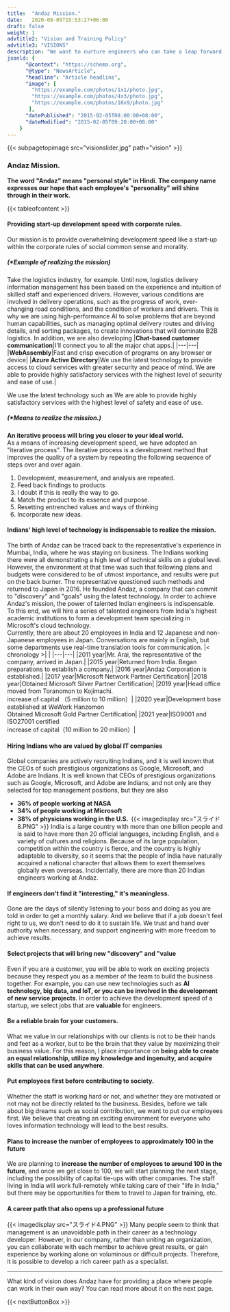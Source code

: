 ```yaml
---
title:  "Andaz Mission."
date:   2020-08-05T15:53:27+06:00
draft: false
weight: 1
advtitle2: "Vision and Training Policy"
advtitle3: "VISIONS"
description: "We want to nurture engineers who can take a leap forward in the industry with modern management techniques. Andaz has been combining IT technologies from around the world to face the challenges faced by companies in Japan and India. We would like to share with you our vision and training policy, which is the foundation of our company."
jsonld: {
      "@context": "https://schema.org",
      "@type": "NewsArticle",
      "headline": "Article headline",
      "image": [
        "https://example.com/photos/1x1/photo.jpg",
        "https://example.com/photos/4x3/photo.jpg",
        "https://example.com/photos/16x9/photo.jpg"
       ],
      "datePublished": "2015-02-05T08:00:00+08:00",
      "dateModified": "2015-02-05T09:20:00+08:00"
    }
---
```

{{< subpagetopimage src="visionslider.jpg" path="vision" >}}
### Andaz Mission.
**The word "Andaz" means "personal style" in Hindi. The company name expresses our hope that each employee's "personality" will shine through in their work.**

{{< tableofcontent >}}

#### Providing start-up development speed with corporate rules.
Our mission is to provide overwhelming development speed like a start-up within the corporate rules of social common sense and morality.
##### (*Example of realizing the mission)
Take the logistics industry, for example. Until now, logistics delivery information management has been based on the experience and intuition of skilled staff and experienced drivers. However, various conditions are involved in delivery operations, such as the progress of work, ever-changing road conditions, and the condition of workers and drivers. This is why we are using high-performance AI to solve problems that are beyond human capabilities, such as managing optimal delivery routes and driving details, and sorting packages, to create innovations that will dominate B2B logistics. In addition, we are also developing
|**Chat-based customer communication**|I'll connect you to all the major chat apps.|
|---|---|
|**WebAssembly**|Fast and crisp execution of programs on any browser or device|
|**Azure Active Directory**|We use the latest technology to provide access to cloud services with greater security and peace of mind. We are able to provide highly satisfactory services with the highest level of security and ease of use.|
 
We use the latest technology such as We are able to provide highly satisfactory services with the highest level of safety and ease of use.

##### (*Means to realize the mission.)
**An iterative process will bring you closer to your ideal world.**    
As a means of increasing development speed, we have adopted an "iterative process". The iterative process is a development method that improves the quality of a system by repeating the following sequence of steps over and over again.

1. Development, measurement, and analysis are repeated.
2. Feed back findings to products
3. I doubt if this is really the way to go.
4. Match the product to its essence and purpose.
5. Resetting entrenched values and ways of thinking
6. Incorporate new ideas.

#### Indians' high level of technology is indispensable to realize the mission.
The birth of Andaz can be traced back to the representative's experience in Mumbai, India, where he was staying on business. The Indians working there were all demonstrating a high level of technical skills on a global level. However, the environment at that time was such that following plans and budgets were considered to be of utmost importance, and results were put on the back burner. The representative questioned such methods and returned to Japan in 2016. He founded Andaz, a company that can commit to "discovery" and "goals" using the latest technology. In order to achieve Andaz's mission, the power of talented Indian engineers is indispensable. To this end, we will hire a series of talented engineers from India's highest academic institutions to form a development team specializing in Microsoft's cloud technology.    
Currently, there are about 20 employees in India and 12 Japanese and non-Japanese employees in Japan. Conversations are mainly in English, but some departments use real-time translation tools for communication.
|< chronology >| |
|---|---|
|2011 year|Mr. Arai, the representative of the company, arrived in Japan.|
|2015 year|Returned from India. Began preparations to establish a company.|
|2016 year|Andaz Corporation is established.|
|2017 year|Microsoft Network Partner Certification|
|2018 year|Obtained Microsoft Silver Partner Certification|
|2019 year|Head office moved from Toranomon to Kojimachi.<br>increase of capital （5 million to 10 million）|
|2020 year|Development base established at WeWork Hanzomon<br>Obtained Microsoft Gold Partner Certification|
|2021 year|ISO9001 and ISO27001 certified<br>increase of capital（10 million to 20 million）|

#### Hiring Indians who are valued by global IT companies
Global companies are actively recruiting Indians, and it is well known that the CEOs of such prestigious organizations as Google, Microsoft, and Adobe are Indians. It is well known that CEOs of prestigious organizations such as Google, Microsoft, and Adobe are Indians, and not only are they selected for top management positions, but they are also
- **36% of people working at NASA**  
- **34% of people working at Microsoft** 
- **38% of physicians working in the U.S.** 
{{< imagedisplay  src="スライド8.PNG"  >}}
India is a large country with more than one billion people and is said to have more than 20 official languages, including English, and a variety of cultures and religions. Because of its large population, competition within the country is fierce, and the country is highly adaptable to diversity, so it seems that the people of India have naturally acquired a national character that allows them to exert themselves globally even overseas. Incidentally, there are more than 20 Indian engineers working at Andaz.

#### If engineers don't find it "interesting," it's meaningless.
Gone are the days of silently listening to your boss and doing as you are told in order to get a monthly salary. And we believe that if a job doesn't feel right to us, we don't need to do it to sustain life. We trust and hand over authority when necessary, and support engineering with more freedom to achieve results.

####  Select projects that will bring new "discovery" and "value
Even if you are a customer, you will be able to work on exciting projects because they respect you as a member of the team to build the business together. For example, you can use new technologies such as **AI technology, big data, and IoT, or you can be involved in the development of new service projects**. In order to achieve the development speed of a startup, we select jobs that are **valuable** for engineers.  

#### Be a reliable brain for your customers.
What we value in our relationships with our clients is not to be their hands and feet as a worker, but to be the brain that they value by maximizing their business value. For this reason, I place importance on **being able to create an equal relationship, utilize my knowledge and ingenuity, and acquire skills that can be used anywhere**.

#### Put employees first before contributing to society.
Whether the staff is working hard or not, and whether they are motivated or not may not be directly related to the business. Besides, before we talk about big dreams such as social contribution, we want to put our employees first. We believe that creating an exciting environment for everyone who loves information technology will lead to the best results.

#### Plans to increase the number of employees to approximately 100 in the future
We are planning to **increase the number of employees to around 100 in the future**, and once we get close to 100, we will start planning the next stage, including the possibility of capital tie-ups with other companies. The staff living in India will work full-remotely while taking care of their "life in India," but there may be opportunities for them to travel to Japan for training, etc.

#### A career path that also opens up a professional future
{{< imagedisplay  src="スライド4.PNG"  >}}
Many people seem to think that management is an unavoidable path in their career as a technology developer. However, in our company, rather than uniting an organization, you can collaborate with each member to achieve great results, or gain experience by working alone on voluminous or difficult projects. Therefore, it is possible to develop a rich career path as a specialist.

---

What kind of vision does Andaz have for providing a place where people can work in their own way? You can read more about it on the next page.

{{< nextButtonBox >}}
